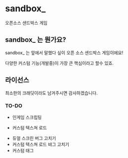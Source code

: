 # sandbox_
오픈소스 샌드박스 게임

## sandbox_ 는 뭔가요?
sandbox_ 는 앞에서 말했다 싶이 오픈 소스 샌드박스 게임이에요!

다양한 커스텀 기능(개발중)이 가장 큰 핵심이라고 할수 있죠.

## 라이선스
최소한의 크래딧이라도 남겨주시면 감사하겠습니다.

### TO-DO
- 인게임 스크립팅
+ 커스텀 텍스쳐 로드
- 듀얼 스크린 버그 고치기
- 커스텀 텍스쳐 로드 뱌그 고치기
- 커스텀 태그